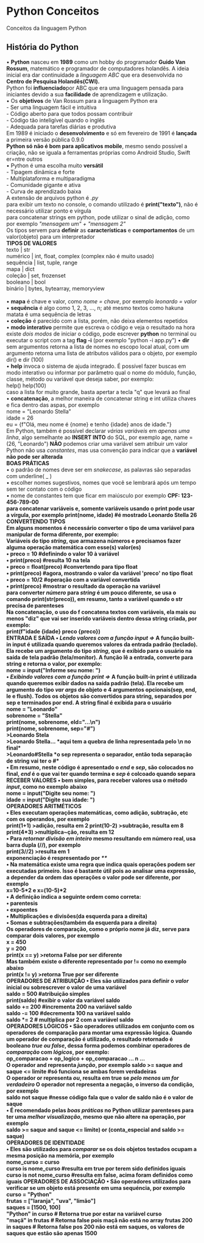 # Python Conceitos
Conceitos da linguagem Python
<h2>História do Python</h2>
• <b>Python</b> nasceu em <b>1989</b> como um hobby do programador <b>Guido Van Rossum</b>,  matemático e programador de computadores holandês. A ideia inicial era dar continuidade a <i>linguagem ABC</i> que era desenvolvida no <b>Centro de Pesquisa Holandês(CWI).</b>
<br> 
Python foi <b>influenciado</b>por ABC que era uma linguagem pensada para iniciantes devido a sua <b>facilidade</b> de aprendizagem e utilização.
<br>
• Os <b>objetivos</b> de Van Rossum para a linguagem Python era
<br>
- Ser uma linguagem fácil e intuitiva
<br>
- Código aberto para que todos possam contribuir
<br>
- Código tão inteligível quando o inglês
<br>
- Adequada para tarefas diárias e produtiva
<br>
Em 1989 é iniciado o <b>desenvolvimento</b> e só em fevereiro de 1991 é <b>lançada</b> a primeira versão pública 0.9.0
<br>
<b>Python só não é bom para aplicativos mobile</b>, mesmo sendo possível a criação, não se iguala a ferramentas próprias como Android Studio, Swift er=ntre outros
<br>
• Python é uma escolha muito <b>versátil</b>
<br>
- Tipagem dinâmica e forte
<br>
- Multiplataforma e multiparadigma
<br>
- Comunidade gigante e ativa
<br>
- Curva de aprendizado baixa
<br>
A extensão de arquivos python é <i>.py</i>
<br>
para exibir um texto no console, o comando utilizado é <b>print("texto")</b>, não é necessário utilizar ponto e vírgula
<br>
para concatenar strings em python, pode utilizar o sinal de adição, como por exemplo <i>"mensagem um" + "mensagem 2"</i>
<br>
Os tipos servem para <b>definir</b> as <b>características</b> e <b>comportamentos</b> de um valor(objeto) para um interpretador
<br>
<b>TIPOS DE VALORES</b>
<br>
texto | str
<br>
numérico | int, float, complex (complex não é muito usado)
<br>
sequência | list, tuple, range
<br>
mapa | dict
<br>
coleção | set, frozenset
<br>
booleano | bool
<br>
binário | bytes, bytearray, memoryview
<br><br>
• <b>mapa</b> é chave e valor, como <i>nome = chave</i>, por exemplo <i>leonardo = valor</i>
<br>
• <b>sequência</b> é algo como 1, 2, 3, ..., n; até mesmo textos como hakuna matata é uma sequência de letras
<br>
• <b>coleção</b> é parecido com a lista, porém, não deixa elementos repetidos
<br>
• <b>modo interativo</b> permite que escreva o código e veja o resultado na hora
<br>
existe <i>dois modos</i> de iniciar o código, pode escrever <b>python</b> no terminal ou executar o script com a tag <b>flag -i</b> (por exemplo "python -i app.py")
• <b>dir</b> sem argumentos retorna a lista de nomes no escopo local atual, com um argumento retorna uma lista de atributos válidos para o objeto, por exemplo
<br>
dir() e dir (100)
<br>
• <b>help</b> invoca o sistema de ajuda integrado. É possível fazer buscas em modo interativo ou informar por parâmetro qual o nome do módulo, função, classe, método ou variável que deseja saber, por exemplo:
<br>
help()
help(100)
<br>
caso a lista for muito grande, basta apertar a tecla "q" que levará ao final
<br>
• <b>concatenação</b>, a melhor maneira de concatenar string e int utiliza chaves e fica dentro das aspas, por exemplo
<br>
nome = "Leonardo Stella"
<br>
idade = 26
<br>
eu = {f"Olá, meu nome é {nome} e tenho {idade} anos de idade."}
<br>
Em Python, também é possível declarar <i>várias variáveis</i> em <i>apenas uma linha</i>, algo semelhante ao <b>INSERT INTO</b> do SQL, por exemplo age, name = (26, "Leonardo")
<b>NÃO</b> podemos criar uma variável sem atribuir um valor
<br>
Python não usa <i>constantes</i>, mas usa convenção para indicar que a <b>variável não pode ser alterada</b>
<br>
<b>BOAS PRÁTICAS</b>
<br>
• o padrão de nomes deve ser em <i>snakecase</i>, as palavras são separadas com underline( _ )
<br>
• escolher nomes sugestivos, nomes que você se lembrará após um tempo sem ter contato com o código
<br>
• nome de constantes tem que ficar em maiúsculo por exemplo <b>CPF: 123-456-789-00
<br>
para <b>concatenar</b> variáveis e, somente variáveis usando o <b>print</b> pode usar a <b>vírgula</b>, por exemplo print(nome, idade) #é mostrado Leonardo Stella 26
<b>CONVERTENDO TIPOS</b>
<br>
Em alguns momentos é necessário converter o tipo de uma variável para manipular de forma diferente, por exemplo:
<br>
Variáveis do tipo <i>string</i>, que armazena números e precisamos fazer alguma <b>operação matemática</b> com esse(s) valor(es)
<br>
• <b>preco = 10</b> #definindo o valor 10 à variável
<br>
• <b>print(preco)</b> #resulta 10 na tela
<br>
• <b>preco = float(preco) #convertendo para tipo float
<br>
• <b>print(preco) #agora, mostrando o valor da variável 'preco' no tipo float
<br>
• <b>preco = 10/2</b> #operação com a variável convertida
<br>
• <b>print(preco) #mostrar o resultado da operação na variável
<br>
para converter <i>número</i> para <i>string</i> é um pouco diferente, se usa o comando <b>print(str(preco)), em resumo, tanto a variável quando o str precisa de parenteses
<br>
Na <b>concatenação</b>, o uso do <b>f</b> concatena textos com variáveis, ela mais ou menos "diz" que vai ser inserido variáveis dentro dessa string criada, por exemplo:
<br>
print(f"idade {idade} preco {preco})
<br>
<b>ENTRADA E SAÍDA</b>
• <i>Lendo valores com a função input =></i> A função <b>built-in input</b> é utilizada quando queremos valores da entrada padrão (teclado). Ela recebe um argumento do tipo <i>string</i>, que é exibido para o usuário na saída de tela padrão (tela/monitor). A função lê a entrada, converte para string e retorna o valor, por exemplo:
<br>
nome = input("Informe seu nome: ")
<br>
• <i>Exibindo valores com a função print =></i> A função <b>built-in print</b> é utilizada quando queremos exibir dados na saída padrão (tela). Ela recebe um argumento do tipo <i>var args</i> de objeto e 4 argumentos opcionais(sep, end, le e flush). Todos os objetos são convertidos para string, separados por sep e terminados por end. A string final é exibida para o usuário
<br> 
<b>
nome = "Leonardo"
<br>
sobrenome = "Stella"
<br>
print(nome, sobrenome, eld="...\n")
<br>
print(nome, sobrenome, sep="#")
</b>
<br>
>Leonardo Stela
<br>
>Leonardo Stella... *aqui tem a quebra de linha representada pelo \n no final*
<br>
>Leonardo#Stella *o sep representa o separador, então toda separação de string vai ter o #*
<br>
• Em resumo, neste código é apresentado o <i>end</i> e <i>sep</i>, são colocados no final, <i>end</i> é o que vai ter quando termina e <i>sep</i> é colcoado quando separa
<br>
<b>RECEBER VALORES</b>
• bem simples, para receber valores usa o método <i>input</i>, como no exemplo abaixo
<br>
<b>
nome = input("Digite seu nome: ")
<br>
idade = input("Digite sua idade: ")
<br>
<b>OPERADORES ARITMÉTICOS</b>
<br>
• Eles executam operações matemáticas, como adição, subtração, etc com os operandos, por exemplo
<br>
<b>print(1+1)</b> >adição, resulta em 2
<b>print(10-2)</b> >subtração, resulta em 8
<b>print(4*3)</b> >multiplica~ção, resulta em 12
<br>
• Para <i>retornar divisão em inteiro</i> mesmo resultando em número real, usa <b>barra dupla (//)</b>, por exemplo
<br>
<b>print(3//2)</b> >resulta em 1
<br>
<b>exponenciação</b> é respresentado por <i>**</i>
<br>
• Na matemática existe uma <b>regra</b> que indica quais <b>operações</b> podem ser executadas primeiro. Isso é bastante útil pois ao analisar uma expressão, a depender da ordem das operações o valor pode ser diferente, por exemplo
<br>
x=10-5*2 e x=(10-5)*2
<br>
• A <b>definição</b> indica a seguinte ordem como correta:
<br>
• parentesis
<br>
• expoentes
<br>
• Multiplicações e divisões(da esquerda para a direita)
<br>
• Somas e subtrações(também da esquerda para a direita)
<br>
Os <b>operadores de comparação</b>, como o próprio nome já diz, serve para <b>comparar</b> dois valores, por exemplo
<br>
x = 450
<br>
y = 200
<br>
print(x == y)</b> >retorna False por ser diferente
<br>
Mas também existe o <b>diferente</b> representado por != como no exemplo abaixo
<br>
<b>print(x != y)</b> >retorna True por ser diferente
<br>
<b>OPERADORES DE ATRIBUIÇÃO</b>
• Eles são utilizados para definir o <i>valor</i> inicial ou sobrescrever o valor de uma variável
<br>
<b>saldo = 500</b> #atribuição simples
<br>
<b>print(saldo)</b> #exibir o valor da variável saldo
<br>
<b>saldo += 200</b> #incrementa 200 na variável saldo
<br>
<b>saldo -= 100</b> #decrementa 100 na variável saldo
<br>
<b>saldo *= 2</b> # multiplica por 2 com a variável saldo
<br>
<b>OPERADORES LÓGICOS</b>
• São operadores utilizados em conjunto com os operadores de comparação para montar uma expressão lógica. Quando um operador de comparação é utilizado, o resultado retornado é booleano <i>true ou false</i>, dessa forma podemos combinar operadores de <i>comparação</i> com <i>lógicos</i>, por exemplo:
<br>
<b>
op_comparacao + op_logico + op_comparacao ... n ...
<br>
O operador <b>and</b> representa <i>junção</i>, por exemplo
<b>saldo >= saque and saque <= limite</b> #só funciona se ambas forem verdadeiras
<br>
O operador <o>or</o> representa <i>ou</i>, resulta em true se <i> pelo menos um for verdadeiro</i>
<b>
O operador <b>not</b> representa a negação, o inverso da condição, por exemplo
<br>
<b>saldo not saque</b> #nesse código fala que o valor de saldo não é o valor de saque
<br>
• É recomendado pelas <i>boas práticas</i> no Python utilizar <b>parenteses</b> para ter uma <i>melhor visualização</i>, mesmo que não altere na operação, por exemplo
<br>
<b>saldo >= saque and saque <= limite) or (conta_especial and saldo >= saque)
<br>
<b>OPERADORES DE IDENTIDADE</b>
<br>
• Eles são utilizados para <i>comparar</i> se os dois objetos testados ocupam a mesma posição na memória, por exemplo
<br>
<b>nome_curso = curso
<br>
curso is nome_curso</b> #resulta em true por terem sido definidos iguais
<br>
<b>curso is not nome_curso</b> #resulta em false, acima foram definidos como iguais
<b>OPERADORES DE ASSOCIAÇÃO</b>
• São operadores utilizados para verificar se um objeto está presente em uma sequéncia, por exemplo
<br>
<b>
curso = "Python"
<br>
frutas = ["laranja", "uva", "limão"]
<br>
saques = [1500, 100]
<br>
"Python" in curso </b> # Retorna true por estar na variável curso
<br>
<b>"maçã" in frutas</b> # Retorna false pois maçã não está no array frutas 
<b>200 in saques</b> # Retorna false pos 200 não está em saques, os valores de saques que estão são apenas 1500
